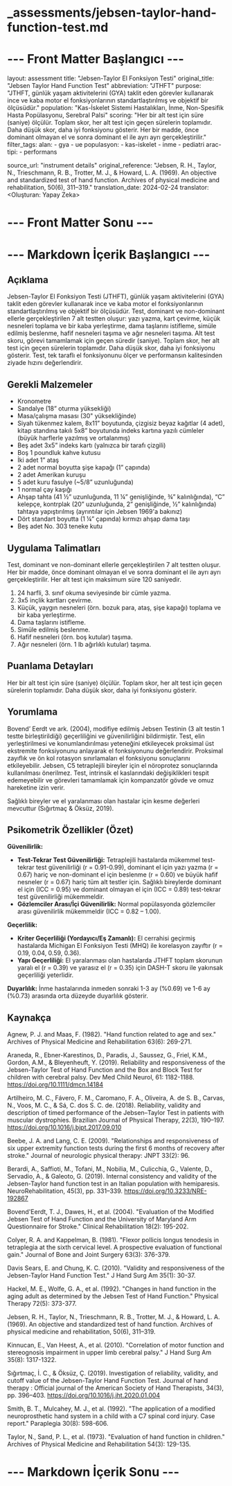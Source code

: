 # _assessments/jebsen-taylor-hand-function-test.md

# --- Front Matter Başlangıcı ---
layout: assessment
title: "Jebsen-Taylor El Fonksiyon Testi"
original_title: "Jebsen Taylor Hand Function Test"
abbreviation: "JTHFT"
purpose: "JTHFT, günlük yaşam aktivitelerini (GYA) taklit eden görevler kullanarak ince ve kaba motor el fonksiyonlarının standartlaştırılmış ve objektif bir ölçüsüdür."
population: "Kas-İskelet Sistemi Hastalıkları, İnme, Non-Spesifik Hasta Popülasyonu, Serebral Palsi"
scoring: "Her bir alt test için süre (saniye) ölçülür. Toplam skor, her alt test için geçen sürelerin toplamıdır. Daha düşük skor, daha iyi fonksiyonu gösterir. Her bir madde, önce dominant olmayan el ve sonra dominant el ile ayrı ayrı gerçekleştirilir."
filter_tags:
  alan:
    - gya
    - ue
  populasyon:
    - kas-iskelet
    - inme
    - pediatri
  arac-tipi:
    - performans

source_url: "instrument details"
original_reference: "Jebsen, R. H., Taylor, N., Trieschmann, R. B., Trotter, M. J., & Howard, L. A. (1969). An objective and standardized test of hand function. Archives of physical medicine and rehabilitation, 50(6), 311–319."
translation_date: 2024-02-24
translator: <Oluşturan: Yapay Zeka>
# --- Front Matter Sonu ---

# --- Markdown İçerik Başlangıcı ---

## Açıklama

Jebsen-Taylor El Fonksiyon Testi (JTHFT), günlük yaşam aktivitelerini (GYA) taklit eden görevler kullanarak ince ve kaba motor el fonksiyonlarının standartlaştırılmış ve objektif bir ölçüsüdür. Test, dominant ve non-dominant ellerle gerçekleştirilen 7 alt testten oluşur: yazı yazma, kart çevirme, küçük nesneleri toplama ve bir kaba yerleştirme, dama taşlarını istifleme, simüle edilmiş beslenme, hafif nesneleri taşıma ve ağır nesneleri taşıma. Alt test skoru, görevi tamamlamak için geçen süredir (saniye). Toplam skor, her alt test için geçen sürelerin toplamıdır. Daha düşük skor, daha iyi fonksiyonu gösterir. Test, tek taraflı el fonksiyonunu ölçer ve performansın kalitesinden ziyade hızını değerlendirir.

## Gerekli Malzemeler

*   Kronometre
*   Sandalye (18” oturma yüksekliği)
*   Masa/çalışma masası (30" yüksekliğinde)
*   Siyah tükenmez kalem, 8x11” boyutunda, çizgisiz beyaz kağıtlar (4 adet), kitap standına takılı 5x8” boyutunda indeks kartına yazılı cümleler (büyük harflerle yazılmış ve ortalanmış)
*   Beş adet 3x5” indeks kartı (yalnızca bir tarafı çizgili)
*   Boş 1 poundluk kahve kutusu
*   İki adet 1” ataş
*   2 adet normal boyutta şişe kapağı (1” çapında)
*   2 adet Amerikan kuruşu
*   5 adet kuru fasulye (~5/8” uzunluğunda)
*   1 normal çay kaşığı
*   Ahşap tahta (41 ½” uzunluğunda, 11 ¼” genişliğinde, ¾” kalınlığında), “C” kelepçe, kontrplak (20” uzunluğunda, 2” genişliğinde, ½” kalınlığında) tahtaya yapıştırılmış (ayrıntılar için Jebsen 1969'a bakınız)
*   Dört standart boyutta (1 ¼” çapında) kırmızı ahşap dama taşı
*   Beş adet No. 303 teneke kutu

## Uygulama Talimatları

Test, dominant ve non-dominant ellerle gerçekleştirilen 7 alt testten oluşur. Her bir madde, önce dominant olmayan el ve sonra dominant el ile ayrı ayrı gerçekleştirilir. Her alt test için maksimum süre 120 saniyedir.

1.  24 harfli, 3. sınıf okuma seviyesinde bir cümle yazma.
2.  3x5 inçlik kartları çevirme.
3.  Küçük, yaygın nesneleri (örn. bozuk para, ataş, şişe kapağı) toplama ve bir kaba yerleştirme.
4.  Dama taşlarını istifleme.
5.  Simüle edilmiş beslenme.
6.  Hafif nesneleri (örn. boş kutular) taşıma.
7.  Ağır nesneleri (örn. 1 lb ağırlıklı kutular) taşıma.

## Puanlama Detayları

Her bir alt test için süre (saniye) ölçülür. Toplam skor, her alt test için geçen sürelerin toplamıdır. Daha düşük skor, daha iyi fonksiyonu gösterir.

## Yorumlama

Bovend’ Eerdt ve ark. (2004), modifiye edilmiş Jebsen Testinin (3 alt testin 1 testte birleştirildiği) geçerliliğini ve güvenilirliğini bildirmiştir. Test, elin yerleştirilmesi ve konumlandırılması yeteneğini etkileyecek proksimal üst ekstremite fonksiyonunu anlayarak el fonksiyonunu değerlendirir. Proksimal zayıflık ve ön kol rotasyon sınırlamaları el fonksiyonu sonuçlarını etkileyebilir. Jebsen, C5 tetraplejili bireyler için el nöroprotez sonuçlarında kullanılması önerilmez. Test, intrinsik el kaslarındaki değişiklikleri tespit edemeyebilir ve görevleri tamamlamak için kompanzatör gövde ve omuz hareketine izin verir.

Sağlıklı bireyler ve el yaralanması olan hastalar için kesme değerleri mevcuttur (Sığırtmaç & Öksüz, 2019).

## Psikometrik Özellikler (Özet)

**Güvenilirlik:**

*   **Test-Tekrar Test Güvenilirliği:** Tetraplejili hastalarda mükemmel test-tekrar test güvenilirliği (r = 0.91-0.99), dominant el için yazı yazma (r = 0.67) hariç ve non-dominant el için beslenme (r = 0.60) ve büyük hafif nesneler (r = 0.67) hariç tüm alt testler için. Sağlıklı bireylerde dominant el için (ICC = 0.95) ve dominant olmayan el için (ICC = 0.89) test-tekrar test güvenilirliği mükemmeldir.
*   **Gözlemciler Arası/İçi Güvenilirlik:** Normal popülasyonda gözlemciler arası güvenilirlik mükemmeldir (ICC = 0.82 – 1.00).

**Geçerlilik:**

*   **Kriter Geçerliliği (Yordayıcı/Eş Zamanlı):** El cerrahisi geçirmiş hastalarda Michigan El Fonksiyon Testi (MHQ) ile korelasyon zayıftır (r = 0.19, 0.04, 0.59, 0.36).
*   **Yapı Geçerliliği:** El yaralanması olan hastalarda JTHFT toplam skorunun yaralı el (r = 0.39) ve yarasız el (r = 0.35) için DASH-T skoru ile yakınsak geçerliliği yeterlidir.

**Duyarlılık:** İnme hastalarında inmeden sonraki 1-3 ay (%0.69) ve 1-6 ay (%0.73) arasında orta düzeyde duyarlılık gösterir.

## Kaynakça

Agnew, P. J. and Maas, F. (1982). "Hand function related to age and sex." Archives of Physical Medicine and Rehabilitation 63(6): 269-271.

Araneda, R., Ebner-Karestinos, D., Paradis, J., Saussez, G., Friel, K.M., Gordon, A.M., & Bleyenheuft, Y. (2019). Reliability and responsiveness of the Jebsen-Taylor Test of Hand Function and the Box and Block Test for children with cerebral palsy. Dev Med Child Neurol, 61: 1182-1188.
https://doi.org/10.1111/dmcn.14184

Artilheiro, M. C., Fávero, F. M., Caromano, F. A., Oliveira, A. de S. B., Carvas, N., Voos, M. C., & Sá, C. dos S. C. de. (2018). Reliability, validity and description of timed performance of the Jebsen–Taylor Test in patients with muscular dystrophies.
Brazilian Journal of Physical Therapy,
22(3), 190–197.
https://doi.org/10.1016/j.bjpt.2017.09.010

Beebe, J. A. and Lang, C. E. (2009). "Relationships and responsiveness of six upper extremity function tests during the first 6 months of recovery after stroke." Journal of neurologic physical therapy: JNPT 33(2): 96.

Berardi, A., Saffioti, M., Tofani, M., Nobilia, M., Culicchia, G., Valente, D., Servadio, A., & Galeoto, G. (2019). Internal consistency and validity of the Jebsen-Taylor hand function test in an Italian population with hemiparesis. NeuroRehabilitation, 45(3), pp. 331–339.
https://doi.org/10.3233/NRE-192867

Bovend'Eerdt, T. J., Dawes, H., et al. (2004). "Evaluation of the Modified Jebsen Test of Hand Function and the University of Maryland Arm Questionnaire for Stroke." Clinical Rehabilitation 18(2): 195-202.

Colyer, R. A. and Kappelman, B. (1981). "Flexor pollicis longus tenodesis in tetraplegia at the sixth cervical level. A prospective evaluation of functional gain." Journal of Bone and Joint Surgery 63(3): 376-379.

Davis Sears, E. and Chung, K. C. (2010). "Validity and responsiveness of the Jebsen-Taylor Hand Function Test." J Hand Surg Am 35(1): 30-37.

Hackel, M. E., Wolfe, G. A., et al. (1992). "Changes in hand function in the aging adult as determined by the Jebsen Test of Hand Function." Physical Therapy 72(5): 373-377.

Jebsen, R. H., Taylor, N., Trieschmann, R. B., Trotter, M. J., & Howard, L. A. (1969). An objective and standardized test of hand function. Archives of physical medicine and rehabilitation, 50(6), 311–319.

Kinnucan, E., Van Heest, A., et al. (2010). "Correlation of motor function and stereognosis impairment in upper limb cerebral palsy." J Hand Surg Am 35(8): 1317-1322.

Sığırtmaç, İ. C., & Öksüz, Ç. (2019). Investigation of reliability, validity, and cutoff value of the Jebsen-Taylor Hand Function Test. Journal of hand therapy : Official journal of the American Society of Hand Therapists, 34(3), pp. 396–403.
https://doi.org/10.1016/j.jht.2020.01.004

Smith, B. T., Mulcahey, M. J., et al. (1992). "The application of a modified neuroprosthetic hand system in a child with a C7 spinal cord injury. Case report." Paraplegia 30(8): 598-606.

Taylor, N., Sand, P. L., et al. (1973). "Evaluation of hand function in children." Archives of Physical Medicine and Rehabilitation 54(3): 129-135.

# --- Markdown İçerik Sonu ---
